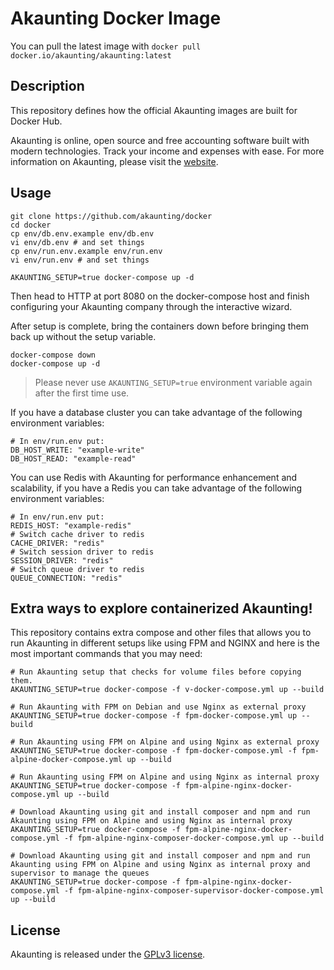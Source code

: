 # Akaunting Docker Image

You can pull the latest image with `docker pull docker.io/akaunting/akaunting:latest`

## Description

This repository defines how the official Akaunting images are built for Docker Hub.

Akaunting is online, open source and free accounting software built with modern technologies. Track your income and expenses with ease. For more information on Akaunting, please visit the [website](https://akaunting.com).

## Usage

```shell
git clone https://github.com/akaunting/docker
cd docker
cp env/db.env.example env/db.env
vi env/db.env # and set things
cp env/run.env.example env/run.env
vi env/run.env # and set things

AKAUNTING_SETUP=true docker-compose up -d
```

Then head to HTTP at port 8080 on the docker-compose host and finish configuring your Akaunting company through the interactive wizard.

After setup is complete, bring the containers down before bringing them back up without the setup variable.

```shell
docker-compose down
docker-compose up -d
```

> Please never use `AKAUNTING_SETUP=true` environment variable again after the first time use.

If you have a database cluster you can take advantage of the following environment variables:

```
# In env/run.env put:
DB_HOST_WRITE: "example-write"
DB_HOST_READ: "example-read"
```

You can use Redis with Akaunting for performance enhancement and scalability, if you have a Redis you can take advantage of the following environment variables:

```
# In env/run.env put:
REDIS_HOST: "example-redis"
# Switch cache driver to redis
CACHE_DRIVER: "redis"
# Switch session driver to redis
SESSION_DRIVER: "redis"
# Switch queue driver to redis
QUEUE_CONNECTION: "redis"
```

## Extra ways to explore containerized Akaunting!
This repository contains extra compose and other files that allows you to run Akaunting in different setups like using FPM and NGINX and here is the most important commands that you may need:

```shell
# Run Akaunting setup that checks for volume files before copying them.
AKAUNTING_SETUP=true docker-compose -f v-docker-compose.yml up --build

# Run Akaunting with FPM on Debian and use Nginx as external proxy
AKAUNTING_SETUP=true docker-compose -f fpm-docker-compose.yml up --build

# Run Akaunting using FPM on Alpine and using Nginx as external proxy
AKAUNTING_SETUP=true docker-compose -f fpm-docker-compose.yml -f fpm-alpine-docker-compose.yml up --build

# Run Akaunting using FPM on Alpine and using Nginx as internal proxy
AKAUNTING_SETUP=true docker-compose -f fpm-alpine-nginx-docker-compose.yml up --build

# Download Akaunting using git and install composer and npm and run Akaunting using FPM on Alpine and using Nginx as internal proxy
AKAUNTING_SETUP=true docker-compose -f fpm-alpine-nginx-docker-compose.yml -f fpm-alpine-nginx-composer-docker-compose.yml up --build

# Download Akaunting using git and install composer and npm and run Akaunting using FPM on Alpine and using Nginx as internal proxy and supervisor to manage the queues
AKAUNTING_SETUP=true docker-compose -f fpm-alpine-nginx-docker-compose.yml -f fpm-alpine-nginx-composer-supervisor-docker-compose.yml up --build
```

## License

Akaunting is released under the [GPLv3 license](LICENSE.txt).
